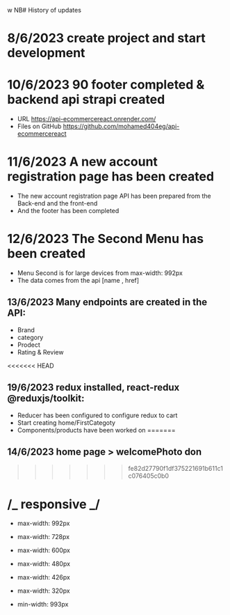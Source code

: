 w NB# History of updates

# 8/6/2023 create project and start development

# 10/6/2023 90 footer completed & backend api strapi created

- URL https://api-ecommercereact.onrender.com/
- Files on GitHub https://github.com/mohamed404eg/api-ecommercereact

# 11/6/2023 A new account registration page has been created

- The new account registration page API has been prepared from the Back-end and the front-end
- And the footer has been completed

# 12/6/2023 The Second Menu has been created

- Menu Second is for large devices from max-width: 992px
- The data comes from the api [name , href]

## 13/6/2023 Many endpoints are created in the API:

- Brand
- category
- Prodect
- Rating & Review

<<<<<<< HEAD
## 19/6/2023 redux installed, react-redux @reduxjs/toolkit:
- Reducer has been configured to configure redux to cart
- Start creating home/FirstCategoty
- Components/products have been worked on
=======

## 14/6/2023 home page  > welcomePhoto don
>>>>>>> fe82d27790f1df375221691b611c1c076405c0b0

# /_ responsive _/

- max-width: 992px
- max-width: 728px
- max-width: 600px
- max-width: 480px
- max-width: 426px
- max-width: 320px

- min-width: 993px
